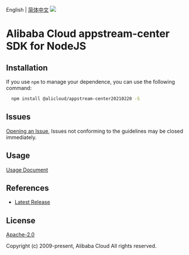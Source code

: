 English | [简体中文](README-CN.md)
![](https://aliyunsdk-pages.alicdn.com/icons/AlibabaCloud.svg)

# Alibaba Cloud appstream-center SDK for NodeJS

## Installation
If you use `npm` to manage your dependence, you can use the following command:

```sh
  npm install @alicloud/appstream-center20210220 -S
```

## Issues
[Opening an Issue](https://github.com/aliyun/alibabacloud-typescript-sdk/issues/new), Issues not conforming to the guidelines may be closed immediately.

## Usage
[Usage Document](https://github.com/aliyun/alibabacloud-typescript-sdk/blob/master/docs/Usage-EN.md#quick-examples)

## References
* [Latest Release](https://github.com/aliyun/alibabacloud-typescript-sdk/)

## License
[Apache-2.0](http://www.apache.org/licenses/LICENSE-2.0)

Copyright (c) 2009-present, Alibaba Cloud All rights reserved.
